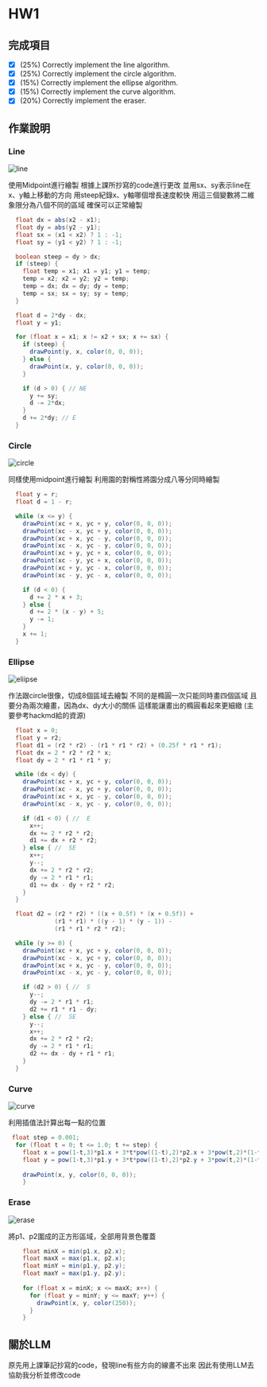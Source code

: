 # HW1
## 完成項目
- [x] (25%) Correctly implement the line algorithm.
- [x] (25%) Correctly implement the circle algorithm.
- [x] (15%) Correctly implement the ellipse algorithm.
- [x] (15%) Correctly implement the curve algorithm.
- [x] (20%) Correctly implement the eraser.

## 作業說明
### Line
![line](/image/line.gif)

使用Midpoint進行繪製
根據上課所抄寫的code進行更改
並用sx、sy表示line在x、y軸上移動的方向
用steep紀錄x、y軸哪個增長速度較快
用這三個變數將二維象限分為八個不同的區域
確保可以正常繪製

```java
  float dx = abs(x2 - x1);
  float dy = abs(y2 - y1);
  float sx = (x1 < x2) ? 1 : -1;
  float sy = (y1 < y2) ? 1 : -1;

  boolean steep = dy > dx;
  if (steep) { 
    float temp = x1; x1 = y1; y1 = temp;
    temp = x2; x2 = y2; y2 = temp;
    temp = dx; dx = dy; dy = temp;
    temp = sx; sx = sy; sy = temp;
  }

  float d = 2*dy - dx; 
  float y = y1;

  for (float x = x1; x != x2 + sx; x += sx) {
    if (steep) {
      drawPoint(y, x, color(0, 0, 0)); 
    } else {
      drawPoint(x, y, color(0, 0, 0));
    }

    if (d > 0) { // NE
      y += sy;
      d -= 2*dx;
    }
    d += 2*dy; // E
  }
```

### Circle
![circle](/image/circle.gif)

同樣使用midpoint進行繪製
利用園的對稱性將園分成八等分同時繪製

```java
  float y = r;
  float d = 1 - r;  

  while (x <= y) {
    drawPoint(xc + x, yc + y, color(0, 0, 0));
    drawPoint(xc - x, yc + y, color(0, 0, 0));
    drawPoint(xc + x, yc - y, color(0, 0, 0));
    drawPoint(xc - x, yc - y, color(0, 0, 0));
    drawPoint(xc + y, yc + x, color(0, 0, 0));
    drawPoint(xc - y, yc + x, color(0, 0, 0));
    drawPoint(xc + y, yc - x, color(0, 0, 0));
    drawPoint(xc - y, yc - x, color(0, 0, 0));

    if (d < 0) {
      d += 2 * x + 3;
    } else {
      d += 2 * (x - y) + 5;
      y -= 1;
    }
    x += 1;
  }    
```
### Ellipse
![eliipse](/image/ellipse.gif)

作法跟circle很像，切成8個區域去繪製
不同的是橢圓一次只能同時畫四個區域
且要分為兩次繪畫，因為dx、dy大小的關係
這樣能讓畫出的橢圓看起來更細緻
(主要參考hackmd給的資源)
```java
  float x = 0;
  float y = r2;
  float d1 = (r2 * r2) - (r1 * r1 * r2) + (0.25f * r1 * r1);
  float dx = 2 * r2 * r2 * x;
  float dy = 2 * r1 * r1 * y;

  while (dx < dy) {
    drawPoint(xc + x, yc + y, color(0, 0, 0));
    drawPoint(xc - x, yc + y, color(0, 0, 0));
    drawPoint(xc + x, yc - y, color(0, 0, 0));
    drawPoint(xc - x, yc - y, color(0, 0, 0));

    if (d1 < 0) { //  E
      x++;
      dx += 2 * r2 * r2;
      d1 += dx + r2 * r2;
    } else { //  SE
      x++;
      y--;
      dx += 2 * r2 * r2;
      dy -= 2 * r1 * r1;
      d1 += dx - dy + r2 * r2;
    }
  }

  float d2 = (r2 * r2) * ((x + 0.5f) * (x + 0.5f)) +
             (r1 * r1) * ((y - 1) * (y - 1)) -
             (r1 * r1 * r2 * r2);

  while (y >= 0) {
    drawPoint(xc + x, yc + y, color(0, 0, 0));
    drawPoint(xc - x, yc + y, color(0, 0, 0));
    drawPoint(xc + x, yc - y, color(0, 0, 0));
    drawPoint(xc - x, yc - y, color(0, 0, 0));

    if (d2 > 0) { //  S
      y--;
      dy -= 2 * r1 * r1;
      d2 += r1 * r1 - dy;
    } else { //  SE
      y--;
      x++;
      dx += 2 * r2 * r2;
      dy -= 2 * r1 * r1;
      d2 += dx - dy + r1 * r1;
    }
  }
```
### Curve
![curve](/image/curve.gif)

利用插值法計算出每一點的位置

```java
 float step = 0.001;  
  for (float t = 0; t <= 1.0; t += step) {
    float x = pow(1-t,3)*p1.x + 3*t*pow((1-t),2)*p2.x + 3*pow(t,2)*(1-t)*p3.x+pow(t,3)*p4.x;
    float y = pow(1-t,3)*p1.y + 3*t*pow((1-t),2)*p2.y + 3*pow(t,2)*(1-t)*p3.y+pow(t,3)*p4.y;
    
    drawPoint(x, y, color(0, 0, 0));
    }
```

### Erase
![erase](/image/erase.gif)

將p1、p2圍成的正方形區域，全部用背景色覆蓋

```java
    float minX = min(p1.x, p2.x);
    float maxX = max(p1.x, p2.x);
    float minY = min(p1.y, p2.y);
    float maxY = max(p1.y, p2.y);
  
    for (float x = minX; x <= maxX; x++) {
      for (float y = minY; y <= maxY; y++) {
        drawPoint(x, y, color(250)); 
      }
    }
```

## 關於LLM
原先用上課筆記抄寫的code，發現line有些方向的線畫不出來
因此有使用LLM去協助我分析並修改code